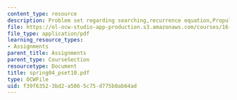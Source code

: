 ```yaml
---
content_type: resource
description: Problem set regarding searching,recurrence equation,Propulsion.
file: https://ol-ocw-studio-app-production.s3.amazonaws.com/courses/16-01-unified-engineering-i-ii-iii-iv-fall-2005-spring-2006/f39f63523bd2a5865c75d775b0ab64ad_spring04_pset10.pdf
file_type: application/pdf
learning_resource_types:
- Assignments
parent_title: Assignments
parent_type: CourseSection
resourcetype: Document
title: spring04_pset10.pdf
type: OCWFile
uid: f39f6352-3bd2-a586-5c75-d775b0ab64ad
---
```

